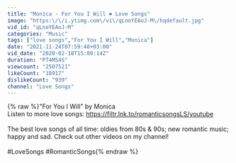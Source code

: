 ```yaml
---
title: "Monica - For You I Will ❤ Love Songs"
image: "https:\/\/i.ytimg.com\/vi\/qLnoYEAoJ-M\/hqdefault.jpg"
vid_id: "qLnoYEAoJ-M"
categories: "Music"
tags: ["love songs","For You I Will","Monica"]
date: "2021-11-24T07:59:48+03:00"
vid_date: "2020-02-18T15:00:14Z"
duration: "PT4M54S"
viewcount: "2507521"
likeCount: "18917"
dislikeCount: "939"
channel: "Love Songs"
---
```

{% raw %}&quot;For You I Will&quot; by Monica<br />Listen to more love songs: <a rel="nofollow" target="blank" href="https://filtr.lnk.to/romanticsongsLS/youtube">https://filtr.lnk.to/romanticsongsLS/youtube</a><br /><br />The best love songs of all time: oldies from 80s &amp; 90s; new romantic music; happy and sad. Check out other videos on my channel!<br /><br />#LoveSongs #RomanticSongs{% endraw %}

